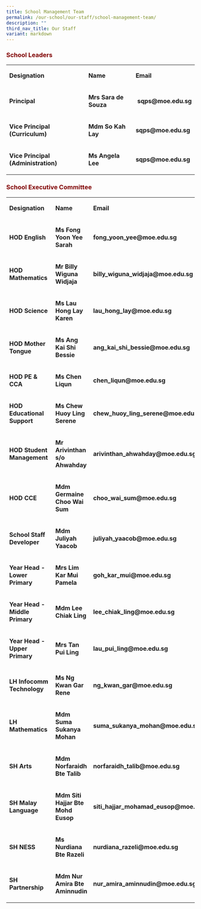 ```yaml
---
title: School Management Team
permalink: /our-school/our-staff/school-management-team/
description: ""
third_nav_title: Our Staff
variant: markdown
---
```

<h3 style="text-align: justify;"><strong><span style="color: #800000;">School Leaders</span></strong></h3>
<table><tbody><tr><td rowspan="1" colspan="1"><p><strong>Designation</strong></p></td><td rowspan="1" colspan="1"><p><strong>Name</strong></p></td><td rowspan="1" colspan="1"><p><strong>Email</strong></p></td></tr><tr><td rowspan="1" colspan="1"><p><strong>Principal</strong></p></td><td rowspan="1" colspan="1"><p><strong>Mrs Sara de Souza</strong></p></td><td rowspan="1" colspan="1"><p><strong>&nbsp;sqps@moe.edu.sg</strong></p></td></tr><tr><td rowspan="1" colspan="1"><p><strong>Vice Principal (Curriculum)</strong></p></td><td rowspan="1" colspan="1"><p><strong>Mdm So Kah Lay&nbsp;</strong></p></td><td rowspan="1" colspan="1"><p><strong>sqps@moe.edu.sg&nbsp;</strong></p></td></tr><tr><td rowspan="1" colspan="1"><p><strong>Vice Principal (Administration)</strong></p></td><td rowspan="1" colspan="1"><p><strong>Ms Angela Lee</strong></p></td><td rowspan="1" colspan="1"><p><strong>sqps@moe.edu.sg</strong></p></td></tr></tbody></table>

<h3 style="text-align: justify;"><strong><span style="color: #800000;">School Executive Committee</span></strong></h3>
<table><tbody><tr><td rowspan="1" colspan="1"><p><strong>Designation</strong></p></td><td rowspan="1" colspan="1"><p><strong>Name</strong></p></td><td rowspan="1" colspan="1"><p><strong>Email</strong></p></td></tr><tr><td rowspan="1" colspan="1"><p><strong>HOD English</strong></p></td><td rowspan="1" colspan="1"><p><strong>Ms Fong Yoon Yee Sarah</strong></p></td><td rowspan="1" colspan="1"><p><strong>fong_yoon_yee@moe.edu.sg</strong></p></td></tr><tr><td rowspan="1" colspan="1"><p><strong>HOD Mathematics</strong></p></td><td rowspan="1" colspan="1"><p><strong>Mr Billy Wiguna Widjaja</strong></p></td><td rowspan="1" colspan="1"><p><strong>billy_wiguna_widjaja@moe.edu.sg</strong></p></td></tr><tr><td rowspan="1" colspan="1"><p><strong>HOD Science</strong></p></td><td rowspan="1" colspan="1"><p><strong>Ms Lau Hong Lay Karen</strong></p></td><td rowspan="1" colspan="1"><p><strong>lau_hong_lay@moe.edu.sg</strong></p></td></tr><tr><td rowspan="1" colspan="1"><p><strong>HOD Mother Tongue</strong></p></td><td rowspan="1" colspan="1"><p><strong>Ms Ang Kai Shi Bessie</strong></p></td><td rowspan="1" colspan="1"><p><strong>ang_kai_shi_bessie@moe.edu.sg</strong></p></td></tr><tr><td rowspan="1" colspan="1"><p><strong>HOD PE &amp; CCA</strong></p></td><td rowspan="1" colspan="1"><p><strong>Ms Chen Liqun</strong></p></td><td rowspan="1" colspan="1"><p><strong>chen_liqun@moe.edu.sg</strong></p></td></tr><tr><td rowspan="1" colspan="1"><p><strong>HOD Educational Support</strong></p></td><td rowspan="1" colspan="1"><p><strong>Ms Chew Huoy Ling Serene</strong></p></td><td rowspan="1" colspan="1"><p><strong>chew_huoy_ling_serene@moe.edu.sg</strong></p></td></tr><tr><td rowspan="1" colspan="1"><p><strong>HOD Student Management&nbsp;</strong></p></td><td rowspan="1" colspan="1"><p><strong>Mr Arivinthan s/o Ahwahday</strong></p></td><td rowspan="1" colspan="1"><p><strong>arivinthan_ahwahday@moe.edu.sg</strong></p></td></tr><tr><td rowspan="1" colspan="1"><p><strong>HOD CCE</strong></p></td><td rowspan="1" colspan="1"><p><strong>Mdm Germaine Choo Wai Sum</strong></p></td><td rowspan="1" colspan="1"><p><strong>choo_wai_sum@moe.edu.sg</strong></p></td></tr><tr><td rowspan="1" colspan="1"><p><strong>School Staff Developer</strong></p></td><td rowspan="1" colspan="1"><p><strong>Mdm Juliyah Yaacob</strong></p></td><td rowspan="1" colspan="1"><p><strong>juliyah_yaacob@moe.edu.sg</strong></p></td></tr><tr><td rowspan="1" colspan="1"><p><strong>Year Head - Lower Primary</strong></p></td><td rowspan="1" colspan="1"><p><strong>Mrs Lim Kar Mui Pamela</strong></p></td><td rowspan="1" colspan="1"><p><strong>goh_kar_mui@moe.edu.sg</strong></p></td></tr><tr><td rowspan="1" colspan="1"><p><strong>Year Head - Middle Primary</strong></p></td><td rowspan="1" colspan="1"><p><strong>Mdm Lee Chiak Ling</strong></p></td><td rowspan="1" colspan="1"><p><strong>lee_chiak_ling@moe.edu.sg</strong></p></td></tr><tr><td rowspan="1" colspan="1"><p><strong>Year Head - Upper Primary</strong></p></td><td rowspan="1" colspan="1"><p><strong>Mrs Tan Pui Ling</strong></p></td><td rowspan="1" colspan="1"><p><strong>lau_pui_ling@moe.edu.sg</strong></p></td></tr><tr><td rowspan="1" colspan="1"><p><strong>LH Infocomm Technology</strong></p></td><td rowspan="1" colspan="1"><p><strong>Ms Ng Kwan Gar Rene</strong></p></td><td rowspan="1" colspan="1"><p><strong>ng_kwan_gar@moe.edu.sg</strong></p></td></tr><tr><td rowspan="1" colspan="1"><p><strong>LH Mathematics</strong></p></td><td rowspan="1" colspan="1"><p><strong>Mdm Suma Sukanya Mohan</strong></p></td><td rowspan="1" colspan="1"><p><strong>suma_sukanya_mohan@moe.edu.sg</strong></p></td></tr><tr><td rowspan="1" colspan="1"><p><strong>SH Arts</strong></p></td><td rowspan="1" colspan="1"><p><strong>Mdm Norfaraidh Bte Talib</strong></p></td><td rowspan="1" colspan="1"><p><strong>norfaraidh_talib@moe.edu.sg</strong></p></td></tr><tr><td rowspan="1" colspan="1"><p><strong>SH Malay Language</strong></p></td><td rowspan="1" colspan="1"><p><strong>Mdm Siti Hajjar Bte Mohd Eusop</strong></p></td><td rowspan="1" colspan="1"><p><strong>siti_hajjar_mohamad_eusop@moe.edu.sg</strong></p></td></tr><tr><td rowspan="1" colspan="1"><p><strong>SH NESS</strong></p></td><td rowspan="1" colspan="1"><p><strong>Ms Nurdiana Bte Razeli</strong></p></td><td rowspan="1" colspan="1"><p><strong>nurdiana_razeli@moe.edu.sg</strong></p></td></tr><tr><td rowspan="1" colspan="1"><p><strong>SH Partnership</strong></p></td><td rowspan="1" colspan="1"><p><strong>Mdm Nur Amira Bte Aminnudin</strong></p></td><td rowspan="1" colspan="1"><p><strong>nur_amira_aminnudin@moe.edu.sg</strong></p></td></tr></tbody></table><p></p>